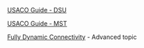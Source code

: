[USACO Guide - DSU](https://usaco.guide/gold/dsu?lang=cpp)

[USACO Guide - MST](https://usaco.guide/gold/mst?lang=cpp)

[Fully Dynamic Connectivity](https://codeforces.com/blog/entry/15296?#comment-203606) - Advanced topic